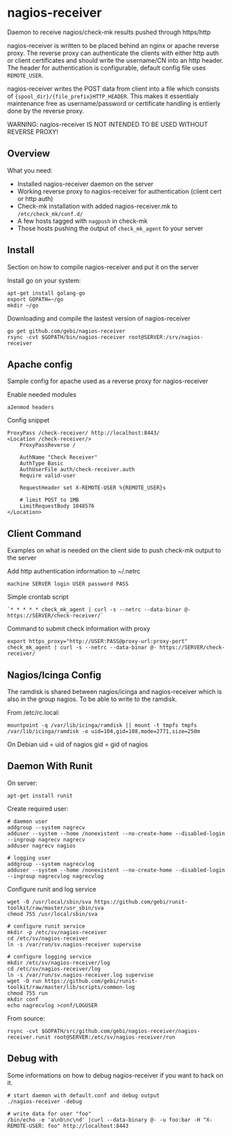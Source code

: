 nagios-receiver
===============

Daemon to receive nagios/check-mk results pushed through https/http

nagios-receiver is written to be placed behind an nginx or apache reverse proxy.
The reverse proxy can authenticate the clients with either http auth or client
certificates and should write the username/CN into an http header.
The header for authentication is configurable, default config file uses `REMOTE_USER`.

nagios-receiver writes the POST data from client into a file which consists of
`{spool_dir}/{file_prefix}HTTP_HEADER`.
This makes it essentialy maintenance free as username/password or certificate
handling is entierly done by the reverse proxy.

WARNING:
nagios-receiver IS NOT INTENDED TO BE USED WITHOUT REVERSE PROXY!


Overview
--------

What you need:

* Installed nagios-receiver daemon on the server
* Working reverse proxy to nagios-receiver for authentication (client cert or http auth)
* Check-mk installation with added nagios-receiver.mk to `/etc/check_mk/conf.d/`
* A few hosts tagged with `nagpush` in check-mk
* Those hosts pushing the output of `check_mk_agent` to your server


Install
-------

Section on how to compile nagios-receiver and put it on the server

Install go on your system:

    apt-get install golang-go
    export GOPATH=~/go
    mkdir ~/go

Downloading and compile the lastest version of nagios-receiver

    go get github.com/gebi/nagios-receiver
    rsync -cvt $GOPATH/bin/nagios-receiver root@SERVER:/srv/nagios-receiver


Apache config
-------------

Sample config for apache used as a reverse proxy for nagios-receiver

Enable needed modules

    a2enmod headers

Config snippet

    ProxyPass /check-receiver/ http://localhost:8443/
    <Location /check-receiver/>
        ProxyPassReverse /

        AuthName "Check Receiver"
        AuthType Basic
        AuthUserFile auth/check-receiver.auth
        Require valid-user

        RequestHeader set X-REMOTE-USER %{REMOTE_USER}s

        # limit POST to 1MB
        LimitRequestBody 1048576
    </Location>


Client Command
--------------

Examples on what is needed on the client side to push check-mk output to the server

Add http authentication information to ~/.netrc

    machine SERVER login USER password PASS

Simple crontab script

    `* * * * * check_mk_agent | curl -s --netrc --data-binar @- https://SERVER/check-receiver/`

Command to submit check information with proxy

    export https_proxy="http://USER:PASS@proxy-url:proxy-port"
    check_mk_agent | curl -s --netrc --data-binar @- https://SERVER/check-receiver/


Nagios/Icinga Config
--------------------

The ramdisk is shared between nagios/icinga and nagios-receiver which is also in the group nagios.
To be able to write to the ramdisk.

From /etc/rc.local:

    mountpoint -q /var/lib/icinga/ramdisk || mount -t tmpfs tmpfs /var/lib/icinga/ramdisk -o uid=104,gid=108,mode=2771,size=250m

On Debian
    uid = uid of nagios
    gid = gid of nagios


Daemon With Runit
-----------------

On server:

    apt-get install runit

Create required user:

    # daemon user
    addgroup --system nagrecv
    adduser --system --home /nonexistent --no-create-home --disabled-login --ingroup nagrecv nagrecv
    adduser nagrecv nagios

    # logging user
    addgroup --system nagrecvlog
    adduser --system --home /nonexistent --no-create-home --disabled-login --ingroup nagrecvlog nagrecvlog

Configure runit and log service

    wget -O /usr/local/sbin/sva https://github.com/gebi/runit-toolkit/raw/master/usr_sbin/sva
    chmod 755 /usr/local/sbin/sva

    # configure runit service
    mkdir -p /etc/sv/nagios-receiver
    cd /etc/sv/nagios-receiver
    ln -s /var/run/sv.nagios-receiver supervise

    # configure logging service
    mkdir /etc/sv/nagios-receiver/log
    cd /etc/sv/nagios-receiver/log
    ln -s /var/run/sv.nagios-receiver.log supervise
    wget -O run https://github.com/gebi/runit-toolkit/raw/master/lib/scripts/common-log
    chmod 755 run
    mkdir conf
    echo nagrecvlog >conf/LOGUSER

From source:

    rsync -cvt $GOPATH/src/github.com/gebi/nagios-receiver/nagios-receiver.runit root@SERVER:/etc/sv/nagios-receiver/run


Debug with
---------

Some informations on how to debug nagios-receiver if you want to hack on it.

    # start daemon with default.conf and debug output
    ./nagios-receiver -debug

    # write data for user "foo"
    /bin/echo -e 'a\nb\nc\nd' |curl --data-binary @- -u foo:bar -H "X-REMOTE-USER: foo" http://localhost:8443

